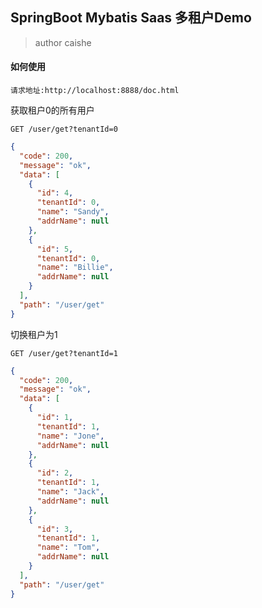 ## SpringBoot Mybatis Saas 多租户Demo
> author caishe
#### 如何使用
```
请求地址:http://localhost:8888/doc.html
```

获取租户0的所有用户
```
GET /user/get?tenantId=0
```
```json
{
  "code": 200,
  "message": "ok",
  "data": [
    {
      "id": 4,
      "tenantId": 0,
      "name": "Sandy",
      "addrName": null
    },
    {
      "id": 5,
      "tenantId": 0,
      "name": "Billie",
      "addrName": null
    }
  ],
  "path": "/user/get"
}
```
切换租户为1
```
GET /user/get?tenantId=1
```
```json
{
  "code": 200,
  "message": "ok",
  "data": [
    {
      "id": 1,
      "tenantId": 1,
      "name": "Jone",
      "addrName": null
    },
    {
      "id": 2,
      "tenantId": 1,
      "name": "Jack",
      "addrName": null
    },
    {
      "id": 3,
      "tenantId": 1,
      "name": "Tom",
      "addrName": null
    }
  ],
  "path": "/user/get"
}
```